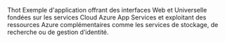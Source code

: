 Thot
Exemple d'application offrant des interfaces Web et Universelle fondées sur les services Cloud Azure App Services et exploitant des ressources Azure complémentaires comme les services de stockage, de recherche ou de gestion d’identité.
